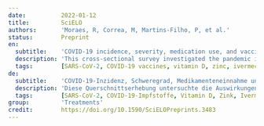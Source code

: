 ```yaml
---
date:          2022-01-12
title:         SciELO
authors:       'Moraes, R, Correa, M, Martins-Filho, P, et al.'
status:        Preprint
en:
  subtitle:    'COVID-19 incidence, severity, medication use, and vaccination among dentists: Staggering body of evidence obtained from a survey during the second wave in Brazil'
  description: 'This cross-sectional survey investigated the pandemic impact on dental practice in May 2021 (second wave in Brazil). COVID-19 incidence and severity among respondents, vaccination status, and level of confidence in vaccines were surveyed, in addition to medications used for preventing or treating COVID-19, including controversial drugs/substances (vitamin D, ivermectin, zinc, and chloroquine). Dentists were recruited by email and responded to a pretested questionnaire until May 31, 2021. In total, 1,907 responses were received (21.2% return rate). Bivariate and multivariate regression analyses were performed. Prevalence Ratios were calculated for the association between professional characteristics and two outcomes: report of SARS-CoV-2 infection and use of controversial drugs. One third of dentistsreported intermediate levels of confidence in safety/efficacy of vaccines, but 96% received at least one vaccine dose, mainly CoronaVac. The impact of the pandemic on dental practice was rated as lower/much lower compared with one-year before (first wave) by 46% of respondents; 27% of dentists reported to have had a positive COVID-19 test, ~50% had relatives or friends who had been hospitalized or died from COVID-19. At least one medication was used by 59% of respondents, 43% used two or more drugs and substances. Vitamin D (41%), (35%), and zinc (29%) were the most frequent drugs/substances. More experienced dentists (≥21 years in practice) were 42% more likely to use controversial medications than less experienced respondents. Dentists with residency/advanced training as postgraduate education had 30% higher prevalence of controversial medication use than respondents holding MSc/PhD degrees. Respondents with low confidence in vaccines were 2.1 times more likely to use controversial medications than participants with very high confidence. The overall findings of this survey highlight the high severity of the pandemic in Brazil, and raised questions about the use of  scientific evidence by dentists in their decision to take controversial COVID-19 medications.'
  tags:        [SARS-CoV-2, COVID-19 vaccines, vitamin D, zinc, ivermectin, chloroquine, evidence-based practice]
de:
  subtitle:    'COVID-19-Inzidenz, Schweregrad, Medikamenteneinnahme und Impfung bei Zahnärzten: Erstaunliche Erkenntnisse aus einer Erhebung der zweiten Welle in Brasilien'
  description: 'Diese Querschnittserhebung untersuchte die Auswirkungen der Pandemie auf die Zahnarztpraxis im Mai 2021 (zweite Welle in Brasilien). Erhoben wurden die Häufigkeit und der Schweregrad von COVID-19 bei den Befragten, der Impfstatus und das Vertrauen in Impfstoffe sowie die zur Vorbeugung oder Behandlung von COVID-19 verwendeten Medikamente, einschließlich umstrittener Arzneimittel/Substanzen (Vitamin D, Ivermectin, Zink und Chloroquin). Die Zahnärzte wurden per E-Mail rekrutiert und beantworteten bis zum 31. Mai 2021 einen vorab getesteten Fragebogen. Insgesamt gingen 1.907 Antworten ein (Rücklaufquote 21,2 %). Es wurden bivariate und multivariate Regressionsanalysen durchgeführt. Es wurden Prävalenzquotienten für den Zusammenhang zwischen beruflichen Merkmalen und zwei Ergebnissen berechnet: Meldung einer SARS-CoV-2-Infektion und Verwendung umstrittener Medikamente. Ein Drittel der Zahnärzte gab an, ein mittleres Vertrauen in die Sicherheit/Wirksamkeit von Impfstoffen zu haben, aber 96 % erhielten mindestens eine Impfstoffdosis, hauptsächlich CoronaVac. Die Auswirkungen der Pandemie auf die zahnärztliche Praxis wurden von 46 % der Befragten im Vergleich zum Vorjahr (erste Welle) als geringer/viel geringer eingestuft; 27 % der Zahnärzte gaben an, einen positiven COVID-19-Test gehabt zu haben, ~50 % hatten Verwandte oder Freunde, die ins Krankenhaus eingeliefert wurden oder an COVID-19 starben. Mindestens ein Medikament wurde von 59 % der Befragten verwendet, 43 % nahmen zwei oder mehr Medikamente und Substanzen ein. Vitamin D (41 %), (35 %) und Zink (29 %) waren die am häufigsten verwendeten Medikamente/Substanzen. Erfahrene Zahnärzte (≥21 Jahre in der Praxis) verwendeten 42 % häufiger umstrittene Medikamente als weniger erfahrene Befragte. Bei Zahnärzten mit Facharztausbildung/fortgeschrittener Ausbildung war die Prävalenz der Verwendung umstrittener Medikamente um 30 % höher als bei Befragten mit MSc/PhD-Abschluss. Bei Befragten mit geringem Vertrauen in Impfstoffe war die Wahrscheinlichkeit, dass sie umstrittene Medikamente verwenden, 2,1 Mal höher als bei Teilnehmern mit sehr hohem Vertrauen. Die Gesamtergebnisse dieser Umfrage verdeutlichen den hohen Schweregrad der Pandemie in Brasilien und werfen Fragen über die Verwendung wissenschaftlicher Erkenntnisse durch Zahnärzte bei ihrer Entscheidung, umstrittene COVID-19-Medikamente zu verwenden, auf.' 
  tags:        [SARS-CoV-2, COVID-19-Impfstoffe, Vitamin D, Zink, Ivermectin, Chloroquin, evidenzbasierte Praxis]
group:         'Treatments'
credit:        https://doi.org/10.1590/SciELOPreprints.3483
---
```

